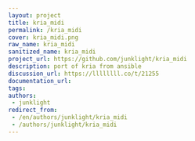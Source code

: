 ```yaml
---
layout: project
title: kria_midi
permalink: /kria_midi
cover: kria_midi.png
raw_name: kria_midi
sanitized_name: kria_midi
project_url: https://github.com/junklight/kria_midi
description: port of kria from ansible
discussion_url: https://llllllll.co/t/21255
documentation_url: 
tags:
authors:
 - junklight
redirect_from:
 - /en/authors/junklight/kria_midi
 - /authors/junklight/kria_midi
---
```

